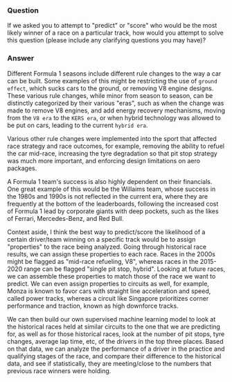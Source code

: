 ### Question
If we asked you to attempt to "predict" or "score" who would be
the most likely winner of a race on a particular track, how would you attempt to solve this question (please
include any clarifying questions you may have)?

### Answer

Different Formula 1 seasons include different rule changes to the way a car can be built. Some examples of this might be
restricting the use of `ground effect`, which sucks cars to the ground, or removing V8 engine designs. These various rule 
changes, while minor from season to season, can be distinctly categorized by their various "eras", such as when the 
change was made to remove V8 engines, and add energy recovery mechanisms, moving from the `V8 era` to the `KERS era`, or
when hybrid technology was allowed to be put on cars, leading to the current `hybrid era`. 

Various other rule changes were implemented into the sport that affected race strategy and race outcomes, for example, 
removing the ability to refuel the car mid-race, increasing the tyre degradation so that pit stop strategy was much more
important, and enforcing design limitations on aero packages.

A Formula 1 team's success is also highly dependent on their financials. One great example of this would be the Willaims
team, whose success in the 1980s and 1990s is not reflected in the current era, where they are frequently at the bottom
of the leaderboards, following the increased cost of Formula 1 lead by corporate giants with deep pockets, such as the 
likes of Ferrari, Mercedes-Benz, and Red Bull. 

Context aside, I think the best way to predict/score the likelihood of a certain driver/team winning on a specific track would 
be to assign "properties" to the race being analyzed. Going through historical race results, we can assign these properties
to each race. Races in the 2000s might be flagged as "mid-race refueling, V8", whereas races in the 2015-2020 range can be
flagged "single pit stop, hybrid". Looking at future races, we can assemble these properties to match those of the race 
we want to predict. We can even assign properties to circuits as well, for example, Monza is known to favor cars with 
straight line acceleration and speed, called power tracks, whereas a circuit like Singapore prioritizes corner performance 
and traction, known as high downforce tracks.

We can then build our own supervised machine learning model to look at the historical races held at similar circuits to
the one that we are predicting for, as well as for those historical races, look at the number of pit stops, tyre changes,
average lap time, etc, of the drivers in the top three places. Based on that data, we can analyze the performance of a 
driver in the practice and qualifying stages of the race, and compare their difference to the historical data, and see 
if statistically, they are meeting/close to the numbers that previous race winners were holding.

